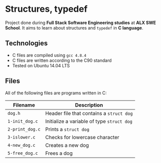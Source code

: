 # Structures, typedef

Project done during **Full Stack Software Engineering studies** at **ALX SWE School**. It aims to learn about structures and `typedef` in **C language**.

## Technologies

- C files are compiled using `gcc 4.8.4`
- C files are written according to the C90 standard
- Tested on Ubuntu 14.04 LTS

## Files

All of the following files are programs written in C:

| Filename        | Description                                |
| --------------- | ------------------------------------------ |
| `dog.h`         | Header file that contains a `struct dog`   |
| `1-init_dog.c`  | Initialize a variable of type `struct dog` |
| `2-print_dog.c` | Prints a `struct dog`                      |
| `3-islower.c`   | Checks for lowercase character             |
| `4-new_dog.c`   | Creates a new dog                          |
| `5-free_dog.c`  | Frees a dog                                |
